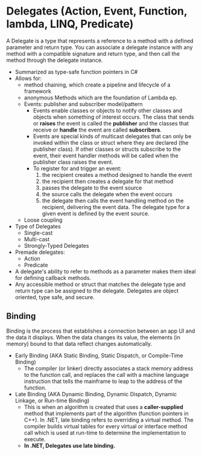 # Delegates (Action, Event, Function, lambda, LINQ, Predicate)
A Delegate is a type that represents a reference to a method with a defined parameter and return type. You can associate a delegate instance with any method with a compatible signature and return type, and then call the method through the delegate instance.
* Summarized as type-safe function pointers in C#
* Allows for: 
    * method chaining, which create a pipeline and lifecycle of a framework
    * anonymous Methods which are the foundation of Lambda ep.
    * Events: publisher and subscriber model/pattern
        * Events enable classes or objects to notify other classes and objects when something of interest occurs. The class that sends or **raises** the event is called the **publisher** and the classes that receive or **handle** the event are called **subscribers**.
        * Events are special kinds of multicast delegates that can only be invoked within the class or struct where they are declared (the publisher class). If other classes or structs subscribe to the event, their event handler methods will be called when the publisher class raises the event.
        * To register for and trigger an event:
            1. the recipient creates a method designed to handle the event
            2. the recipient then creates a delegate for that method
            3. passes the delegate to the event source
            4. the source calls the delegate when the event occurs
            5. the delegate then calls the event handling method on the recipient, delivering the event data. The delegate type for a given event is defined by the event source. 
    * Loose coupling
* Type of Delegates
    * Single-cast
    * Multi-cast
    * Strongly-Typed Delegates
* Premade delegates:
    * Action
    * Predicate
* A delegate's ability to refer to methods as a parameter makes them ideal for defining callback methods.
* Any accessible method or struct that matches the delegate type and return type can be assigned to the delegate. Delegates are object oriented, type safe, and secure.





## Binding
Binding is the process that establishes a connection between an app UI and the data it displays. When the data changes its value, the elements (in memory) bound to that data reflect changes automatically.
* Early Binding (AKA Static Binding, Static Dispatch, or Compile-Time Binding)
    * The compiler (or linker) directly associates a stack memory address to the function call, and replaces the call with a machine language instruction that tells the mainframe to leap to the address of the function.
* Late Binding (AKA Dynamic Binding, Dynamic Dispatch, Dynamic Linkage, or Run-time Binding)
    * This is when an algorithm is created that uses a **caller-supplied** method that implements part of the algorithm (function pointers in C++). In .NET, late binding refers to overriding a virtual method. The compiler builds virtual tables for every virtual or interface method call which is used at run-time to determine the implementation to execute.
    * **In .NET, Delegates use late binding.**
